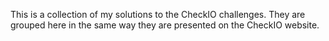 This is a collection of my solutions to the CheckIO challenges. They are grouped here in the same way they are presented on the CheckIO website. 